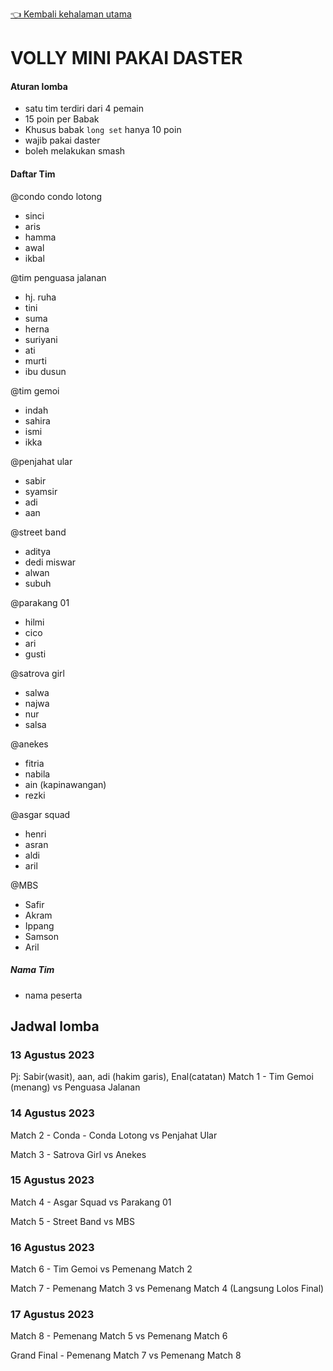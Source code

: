 [👈 Kembali kehalaman utama](/readme.md)

# VOLLY MINI PAKAI DASTER

#### Aturan lomba
- satu tim terdiri dari 4 pemain
- 15 poin per Babak
- Khusus babak `long set` hanya 10 poin
- wajib pakai daster
- boleh melakukan smash

#### Daftar Tim

@condo condo lotong
- sinci
- aris
- hamma
- awal
- ikbal

@tim penguasa jalanan
- hj. ruha
- tini
- suma
- herna
- suriyani
- ati
- murti
- ibu dusun

@tim gemoi
- indah
- sahira
- ismi
- ikka

@penjahat ular
- sabir
- syamsir
- adi 
- aan

@street band
- aditya
- dedi miswar
- alwan
- subuh

@parakang 01
- hilmi
- cico
- ari
- gusti

@satrova girl
- salwa
- najwa
- nur
- salsa

@anekes
- fitria
- nabila
- ain (kapinawangan)
- rezki

@asgar squad
- henri
- asran
- aldi
- aril

@MBS
- Safir
- Akram
- Ippang
- Samson
- Aril

##### Nama Tim
- nama peserta

## Jadwal lomba

### 13 Agustus 2023
Pj: Sabir(wasit), aan, adi (hakim garis), Enal(catatan)
Match 1 - Tim Gemoi (menang) vs Penguasa Jalanan 

### 14 Agustus 2023
Match 2 - Conda - Conda Lotong vs Penjahat Ular

Match 3 - Satrova Girl vs Anekes

### 15 Agustus 2023
Match 4 - Asgar Squad vs Parakang 01

Match 5 - Street Band vs MBS

### 16 Agustus 2023
Match 6 - Tim Gemoi vs Pemenang Match 2

Match 7 - Pemenang Match 3 vs Pemenang Match 4 (Langsung Lolos Final)

### 17 Agustus 2023
Match 8 - Pemenang Match 5 vs Pemenang Match 6

Grand Final - Pemenang Match 7 vs Pemenang Match 8
